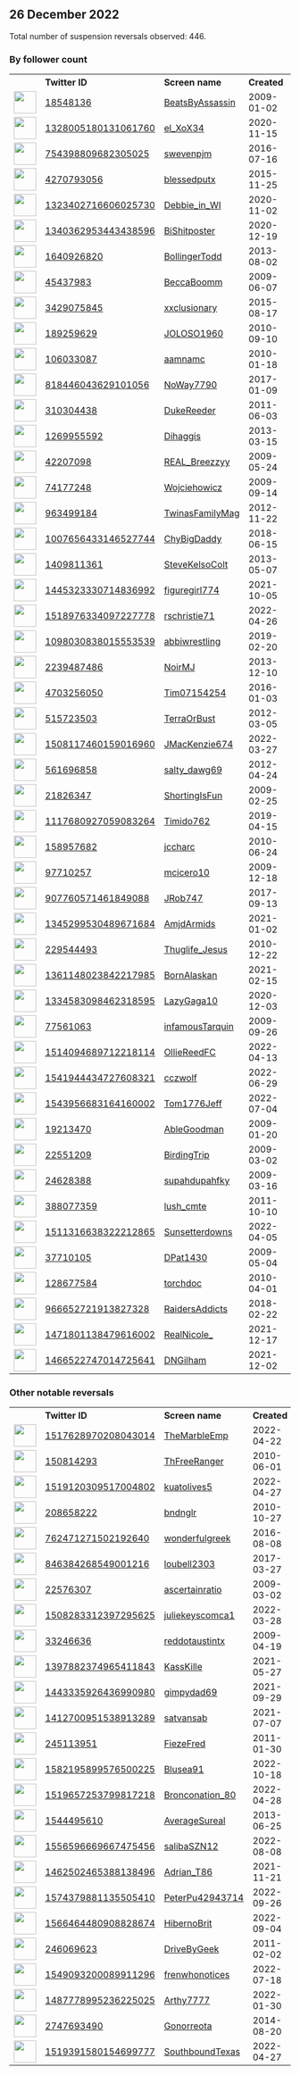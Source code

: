 
## 26 December 2022
Total number of suspension reversals observed: 446.

### By follower count
<table><tr><th></th><th align="left">Twitter ID</th><th align="left">Screen name</th>
<th align="left">Created</th><th align="left">Status</th><th align="left">Suspended</th><th align="left">Followers</th>
<tr><td><a href="https://pbs.twimg.com/profile_images/1613475308124114945/1QJT2Q8h_normal.jpg"><img src="https://pbs.twimg.com/profile_images/1613475308124114945/1QJT2Q8h_normal.jpg" width="40px" height="40px" align="center"/></a></td><td><a href="https://twitter.com/intent/user?user_id=18548136">18548136</a></td><td><a href="https://twitter.com/BeatsByAssassin">BeatsByAssassin</a></td><td>2009-01-02</td><td align="center"></td><td>2022-12-02</td><td>2272197</td></tr>
<tr><td><a href="https://pbs.twimg.com/profile_images/1626401510971084808/_Yq1TSKA_normal.jpg"><img src="https://pbs.twimg.com/profile_images/1626401510971084808/_Yq1TSKA_normal.jpg" width="40px" height="40px" align="center"/></a></td><td><a href="https://twitter.com/intent/user?user_id=1328005180131061760">1328005180131061760</a></td><td><a href="https://twitter.com/el_XoX34">el_XoX34</a></td><td>2020-11-15</td><td align="center"></td><td>2022-12-16</td><td>60502</td></tr>
<tr><td><a href="https://pbs.twimg.com/profile_images/1333881721297702913/1j-4Cdux_normal.jpg"><img src="https://pbs.twimg.com/profile_images/1333881721297702913/1j-4Cdux_normal.jpg" width="40px" height="40px" align="center"/></a></td><td><a href="https://twitter.com/intent/user?user_id=754398809682305025">754398809682305025</a></td><td><a href="https://twitter.com/swevenpjm">swevenpjm</a></td><td>2016-07-16</td><td align="center"></td><td></td><td>28009</td></tr>
<tr><td><a href="https://pbs.twimg.com/profile_images/1632645512133312514/tYGVyd7C_normal.jpg"><img src="https://pbs.twimg.com/profile_images/1632645512133312514/tYGVyd7C_normal.jpg" width="40px" height="40px" align="center"/></a></td><td><a href="https://twitter.com/intent/user?user_id=4270793056">4270793056</a></td><td><a href="https://twitter.com/blessedputx">blessedputx</a></td><td>2015-11-25</td><td align="center"></td><td>2022-12-18</td><td>25132</td></tr>
<tr><td><a href="https://pbs.twimg.com/profile_images/1534257210821332995/Uo_gFwJQ_normal.jpg"><img src="https://pbs.twimg.com/profile_images/1534257210821332995/Uo_gFwJQ_normal.jpg" width="40px" height="40px" align="center"/></a></td><td><a href="https://twitter.com/intent/user?user_id=1323402716606025730">1323402716606025730</a></td><td><a href="https://twitter.com/Debbie_in_WI">Debbie_in_WI</a></td><td>2020-11-02</td><td align="center"></td><td></td><td>21554</td></tr>
<tr><td><a href="https://pbs.twimg.com/profile_images/1589419435017867264/KDdOIucU_normal.jpg"><img src="https://pbs.twimg.com/profile_images/1589419435017867264/KDdOIucU_normal.jpg" width="40px" height="40px" align="center"/></a></td><td><a href="https://twitter.com/intent/user?user_id=1340362953443438596">1340362953443438596</a></td><td><a href="https://twitter.com/BiShitposter">BiShitposter</a></td><td>2020-12-19</td><td align="center">🚫</td><td>2022-11-15</td><td>18464</td></tr>
<tr><td><a href="https://pbs.twimg.com/profile_images/1582175375890825216/bhPyrBh7_normal.jpg"><img src="https://pbs.twimg.com/profile_images/1582175375890825216/bhPyrBh7_normal.jpg" width="40px" height="40px" align="center"/></a></td><td><a href="https://twitter.com/intent/user?user_id=1640926820">1640926820</a></td><td><a href="https://twitter.com/BollingerTodd">BollingerTodd</a></td><td>2013-08-02</td><td align="center"></td><td>2022-10-27</td><td>17533</td></tr>
<tr><td><a href="https://pbs.twimg.com/profile_images/1020740579867668480/AnTSebtH_normal.jpg"><img src="https://pbs.twimg.com/profile_images/1020740579867668480/AnTSebtH_normal.jpg" width="40px" height="40px" align="center"/></a></td><td><a href="https://twitter.com/intent/user?user_id=45437983">45437983</a></td><td><a href="https://twitter.com/BeccaBoomm">BeccaBoomm</a></td><td>2009-06-07</td><td align="center"></td><td></td><td>15989</td></tr>
<tr><td><a href="https://pbs.twimg.com/profile_images/1567398611155034117/N0JzV2p8_normal.jpg"><img src="https://pbs.twimg.com/profile_images/1567398611155034117/N0JzV2p8_normal.jpg" width="40px" height="40px" align="center"/></a></td><td><a href="https://twitter.com/intent/user?user_id=3429075845">3429075845</a></td><td><a href="https://twitter.com/xxclusionary">xxclusionary</a></td><td>2015-08-17</td><td align="center"></td><td>2022-12-12</td><td>14586</td></tr>
<tr><td><a href="https://pbs.twimg.com/profile_images/1615337711279259648/M4P3gPFB_normal.jpg"><img src="https://pbs.twimg.com/profile_images/1615337711279259648/M4P3gPFB_normal.jpg" width="40px" height="40px" align="center"/></a></td><td><a href="https://twitter.com/intent/user?user_id=189259629">189259629</a></td><td><a href="https://twitter.com/JOLOSO1960">JOLOSO1960</a></td><td>2010-09-10</td><td align="center"></td><td>2022-12-16</td><td>12734</td></tr>
<tr><td><a href="https://pbs.twimg.com/profile_images/1593260186176978944/3T4667gF_normal.jpg"><img src="https://pbs.twimg.com/profile_images/1593260186176978944/3T4667gF_normal.jpg" width="40px" height="40px" align="center"/></a></td><td><a href="https://twitter.com/intent/user?user_id=106033087">106033087</a></td><td><a href="https://twitter.com/aamnamc">aamnamc</a></td><td>2010-01-18</td><td align="center"></td><td>2022-11-23</td><td>11712</td></tr>
<tr><td><a href="https://pbs.twimg.com/profile_images/1288139581582344202/PZf0qygX_normal.jpg"><img src="https://pbs.twimg.com/profile_images/1288139581582344202/PZf0qygX_normal.jpg" width="40px" height="40px" align="center"/></a></td><td><a href="https://twitter.com/intent/user?user_id=818446043629101056">818446043629101056</a></td><td><a href="https://twitter.com/NoWay7790">NoWay7790</a></td><td>2017-01-09</td><td align="center"></td><td></td><td>11252</td></tr>
<tr><td><a href="https://pbs.twimg.com/profile_images/1615095407369162752/OcsovFgB_normal.jpg"><img src="https://pbs.twimg.com/profile_images/1615095407369162752/OcsovFgB_normal.jpg" width="40px" height="40px" align="center"/></a></td><td><a href="https://twitter.com/intent/user?user_id=310304438">310304438</a></td><td><a href="https://twitter.com/DukeReeder">DukeReeder</a></td><td>2011-06-03</td><td align="center"></td><td>2022-12-16</td><td>9605</td></tr>
<tr><td><a href="https://pbs.twimg.com/profile_images/1614712288035971072/Ww6tZBsR_normal.jpg"><img src="https://pbs.twimg.com/profile_images/1614712288035971072/Ww6tZBsR_normal.jpg" width="40px" height="40px" align="center"/></a></td><td><a href="https://twitter.com/intent/user?user_id=1269955592">1269955592</a></td><td><a href="https://twitter.com/Dihaggis">Dihaggis</a></td><td>2013-03-15</td><td align="center"></td><td></td><td>9114</td></tr>
<tr><td><a href="https://pbs.twimg.com/profile_images/1055453188768391169/JCP3Dm9h_normal.jpg"><img src="https://pbs.twimg.com/profile_images/1055453188768391169/JCP3Dm9h_normal.jpg" width="40px" height="40px" align="center"/></a></td><td><a href="https://twitter.com/intent/user?user_id=42207098">42207098</a></td><td><a href="https://twitter.com/REAL_Breezzyy">REAL_Breezzyy</a></td><td>2009-05-24</td><td align="center"></td><td></td><td>9113</td></tr>
<tr><td><a href="https://pbs.twimg.com/profile_images/614301890445094912/XN6vFNlf_normal.jpg"><img src="https://pbs.twimg.com/profile_images/614301890445094912/XN6vFNlf_normal.jpg" width="40px" height="40px" align="center"/></a></td><td><a href="https://twitter.com/intent/user?user_id=74177248">74177248</a></td><td><a href="https://twitter.com/Wojciehowicz">Wojciehowicz</a></td><td>2009-09-14</td><td align="center"></td><td></td><td>8000</td></tr>
<tr><td><a href="https://pbs.twimg.com/profile_images/680398041635926016/evBk7euv_normal.jpg"><img src="https://pbs.twimg.com/profile_images/680398041635926016/evBk7euv_normal.jpg" width="40px" height="40px" align="center"/></a></td><td><a href="https://twitter.com/intent/user?user_id=963499184">963499184</a></td><td><a href="https://twitter.com/TwinasFamilyMag">TwinasFamilyMag</a></td><td>2012-11-22</td><td align="center">👋</td><td>2022-10-28</td><td>7689</td></tr>
<tr><td><a href="https://pbs.twimg.com/profile_images/1210214150489673728/SqPCfmNt_normal.jpg"><img src="https://pbs.twimg.com/profile_images/1210214150489673728/SqPCfmNt_normal.jpg" width="40px" height="40px" align="center"/></a></td><td><a href="https://twitter.com/intent/user?user_id=1007656433146527744">1007656433146527744</a></td><td><a href="https://twitter.com/ChyBigDaddy">ChyBigDaddy</a></td><td>2018-06-15</td><td align="center"></td><td></td><td>7595</td></tr>
<tr><td><a href="https://pbs.twimg.com/profile_images/1120812082952380417/zPC7uuvw_normal.jpg"><img src="https://pbs.twimg.com/profile_images/1120812082952380417/zPC7uuvw_normal.jpg" width="40px" height="40px" align="center"/></a></td><td><a href="https://twitter.com/intent/user?user_id=1409811361">1409811361</a></td><td><a href="https://twitter.com/SteveKelsoColt">SteveKelsoColt</a></td><td>2013-05-07</td><td align="center"></td><td></td><td>7508</td></tr>
<tr><td><a href="https://pbs.twimg.com/profile_images/1631431935724597248/JPsopym-_normal.jpg"><img src="https://pbs.twimg.com/profile_images/1631431935724597248/JPsopym-_normal.jpg" width="40px" height="40px" align="center"/></a></td><td><a href="https://twitter.com/intent/user?user_id=1445323330714836992">1445323330714836992</a></td><td><a href="https://twitter.com/figuregirl774">figuregirl774</a></td><td>2021-10-05</td><td align="center"></td><td>2022-08-01</td><td>7460</td></tr>
<tr><td><a href="https://pbs.twimg.com/profile_images/1632062209864990720/qDJ1VLJ-_normal.jpg"><img src="https://pbs.twimg.com/profile_images/1632062209864990720/qDJ1VLJ-_normal.jpg" width="40px" height="40px" align="center"/></a></td><td><a href="https://twitter.com/intent/user?user_id=1518976334097227778">1518976334097227778</a></td><td><a href="https://twitter.com/rschristie71">rschristie71</a></td><td>2022-04-26</td><td align="center"></td><td>2022-12-01</td><td>7212</td></tr>
<tr><td><a href="https://pbs.twimg.com/profile_images/1628429726342647809/Y8GCs3jz_normal.jpg"><img src="https://pbs.twimg.com/profile_images/1628429726342647809/Y8GCs3jz_normal.jpg" width="40px" height="40px" align="center"/></a></td><td><a href="https://twitter.com/intent/user?user_id=1098030838015553539">1098030838015553539</a></td><td><a href="https://twitter.com/abbiwrestling">abbiwrestling</a></td><td>2019-02-20</td><td align="center"></td><td>2022-11-29</td><td>7107</td></tr>
<tr><td><a href="https://pbs.twimg.com/profile_images/1614797732404756481/ELqjeIva_normal.jpg"><img src="https://pbs.twimg.com/profile_images/1614797732404756481/ELqjeIva_normal.jpg" width="40px" height="40px" align="center"/></a></td><td><a href="https://twitter.com/intent/user?user_id=2239487486">2239487486</a></td><td><a href="https://twitter.com/NoirMJ">NoirMJ</a></td><td>2013-12-10</td><td align="center"></td><td>2022-11-21</td><td>6082</td></tr>
<tr><td><a href="https://pbs.twimg.com/profile_images/1338809973778878464/EIjdyyl4_normal.jpg"><img src="https://pbs.twimg.com/profile_images/1338809973778878464/EIjdyyl4_normal.jpg" width="40px" height="40px" align="center"/></a></td><td><a href="https://twitter.com/intent/user?user_id=4703256050">4703256050</a></td><td><a href="https://twitter.com/Tim07154254">Tim07154254</a></td><td>2016-01-03</td><td align="center"></td><td>2022-11-23</td><td>6002</td></tr>
<tr><td><a href="https://pbs.twimg.com/profile_images/1572068120042283008/svpem-c2_normal.jpg"><img src="https://pbs.twimg.com/profile_images/1572068120042283008/svpem-c2_normal.jpg" width="40px" height="40px" align="center"/></a></td><td><a href="https://twitter.com/intent/user?user_id=515723503">515723503</a></td><td><a href="https://twitter.com/TerraOrBust">TerraOrBust</a></td><td>2012-03-05</td><td align="center"></td><td>2022-11-29</td><td>5273</td></tr>
<tr><td><a href="https://pbs.twimg.com/profile_images/1607432244175544320/l3PraGH8_normal.jpg"><img src="https://pbs.twimg.com/profile_images/1607432244175544320/l3PraGH8_normal.jpg" width="40px" height="40px" align="center"/></a></td><td><a href="https://twitter.com/intent/user?user_id=1508117460159016960">1508117460159016960</a></td><td><a href="https://twitter.com/JMacKenzie674">JMacKenzie674</a></td><td>2022-03-27</td><td align="center">🚫</td><td>2022-08-13</td><td>4998</td></tr>
<tr><td><a href="https://pbs.twimg.com/profile_images/1636164467246395394/6VrJmqV5_normal.jpg"><img src="https://pbs.twimg.com/profile_images/1636164467246395394/6VrJmqV5_normal.jpg" width="40px" height="40px" align="center"/></a></td><td><a href="https://twitter.com/intent/user?user_id=561696858">561696858</a></td><td><a href="https://twitter.com/salty_dawg69">salty_dawg69</a></td><td>2012-04-24</td><td align="center"></td><td></td><td>4188</td></tr>
<tr><td><a href="https://pbs.twimg.com/profile_images/1192989829954453504/6RFH_h7r_normal.jpg"><img src="https://pbs.twimg.com/profile_images/1192989829954453504/6RFH_h7r_normal.jpg" width="40px" height="40px" align="center"/></a></td><td><a href="https://twitter.com/intent/user?user_id=21826347">21826347</a></td><td><a href="https://twitter.com/ShortingIsFun">ShortingIsFun</a></td><td>2009-02-25</td><td align="center"></td><td>2022-12-16</td><td>4087</td></tr>
<tr><td><a href="https://pbs.twimg.com/profile_images/1545040542425354242/t1tQhr5l_normal.jpg"><img src="https://pbs.twimg.com/profile_images/1545040542425354242/t1tQhr5l_normal.jpg" width="40px" height="40px" align="center"/></a></td><td><a href="https://twitter.com/intent/user?user_id=1117680927059083264">1117680927059083264</a></td><td><a href="https://twitter.com/Timido762">Timido762</a></td><td>2019-04-15</td><td align="center"></td><td>2022-11-30</td><td>3943</td></tr>
<tr><td><a href="https://pbs.twimg.com/profile_images/1607226484191641601/Xc1HEXcT_normal.jpg"><img src="https://pbs.twimg.com/profile_images/1607226484191641601/Xc1HEXcT_normal.jpg" width="40px" height="40px" align="center"/></a></td><td><a href="https://twitter.com/intent/user?user_id=158957682">158957682</a></td><td><a href="https://twitter.com/jccharc">jccharc</a></td><td>2010-06-24</td><td align="center"></td><td></td><td>3866</td></tr>
<tr><td><a href="https://pbs.twimg.com/profile_images/826441154455535616/UpnbkRRj_normal.jpg"><img src="https://pbs.twimg.com/profile_images/826441154455535616/UpnbkRRj_normal.jpg" width="40px" height="40px" align="center"/></a></td><td><a href="https://twitter.com/intent/user?user_id=97710257">97710257</a></td><td><a href="https://twitter.com/mcicero10">mcicero10</a></td><td>2009-12-18</td><td align="center"></td><td></td><td>3710</td></tr>
<tr><td><a href="https://pbs.twimg.com/profile_images/925109757316423681/kimlgStL_normal.jpg"><img src="https://pbs.twimg.com/profile_images/925109757316423681/kimlgStL_normal.jpg" width="40px" height="40px" align="center"/></a></td><td><a href="https://twitter.com/intent/user?user_id=907760571461849088">907760571461849088</a></td><td><a href="https://twitter.com/JRob747">JRob747</a></td><td>2017-09-13</td><td align="center"></td><td></td><td>3637</td></tr>
<tr><td><a href="https://pbs.twimg.com/profile_images/1636836257673125890/IVTTHIom_normal.jpg"><img src="https://pbs.twimg.com/profile_images/1636836257673125890/IVTTHIom_normal.jpg" width="40px" height="40px" align="center"/></a></td><td><a href="https://twitter.com/intent/user?user_id=1345299530489671684">1345299530489671684</a></td><td><a href="https://twitter.com/AmjdArmids">AmjdArmids</a></td><td>2021-01-02</td><td align="center"></td><td>2022-11-25</td><td>3451</td></tr>
<tr><td><a href="https://pbs.twimg.com/profile_images/1611656253813538821/qhiRvOgu_normal.jpg"><img src="https://pbs.twimg.com/profile_images/1611656253813538821/qhiRvOgu_normal.jpg" width="40px" height="40px" align="center"/></a></td><td><a href="https://twitter.com/intent/user?user_id=229544493">229544493</a></td><td><a href="https://twitter.com/Thuglife_Jesus">Thuglife_Jesus</a></td><td>2010-12-22</td><td align="center"></td><td></td><td>3417</td></tr>
<tr><td><a href="https://pbs.twimg.com/profile_images/1584964350212968448/rzjjX_Yv_normal.jpg"><img src="https://pbs.twimg.com/profile_images/1584964350212968448/rzjjX_Yv_normal.jpg" width="40px" height="40px" align="center"/></a></td><td><a href="https://twitter.com/intent/user?user_id=1361148023842217985">1361148023842217985</a></td><td><a href="https://twitter.com/BornAlaskan">BornAlaskan</a></td><td>2021-02-15</td><td align="center"></td><td></td><td>3281</td></tr>
<tr><td><a href="https://pbs.twimg.com/profile_images/1429128337990066187/33kTyeFT_normal.jpg"><img src="https://pbs.twimg.com/profile_images/1429128337990066187/33kTyeFT_normal.jpg" width="40px" height="40px" align="center"/></a></td><td><a href="https://twitter.com/intent/user?user_id=1334583098462318595">1334583098462318595</a></td><td><a href="https://twitter.com/LazyGaga10">LazyGaga10</a></td><td>2020-12-03</td><td align="center"></td><td>2022-12-06</td><td>3278</td></tr>
<tr><td><a href="https://pbs.twimg.com/profile_images/1608601377550344196/xDu6QJyY_normal.jpg"><img src="https://pbs.twimg.com/profile_images/1608601377550344196/xDu6QJyY_normal.jpg" width="40px" height="40px" align="center"/></a></td><td><a href="https://twitter.com/intent/user?user_id=77561063">77561063</a></td><td><a href="https://twitter.com/infamousTarquin">infamousTarquin</a></td><td>2009-09-26</td><td align="center"></td><td></td><td>3232</td></tr>
<tr><td><a href="https://pbs.twimg.com/profile_images/1514097289530605574/bh7Xxn8p_normal.jpg"><img src="https://pbs.twimg.com/profile_images/1514097289530605574/bh7Xxn8p_normal.jpg" width="40px" height="40px" align="center"/></a></td><td><a href="https://twitter.com/intent/user?user_id=1514094689712218114">1514094689712218114</a></td><td><a href="https://twitter.com/OllieReedFC">OllieReedFC</a></td><td>2022-04-13</td><td align="center"></td><td>2022-11-22</td><td>3177</td></tr>
<tr><td><a href="https://pbs.twimg.com/profile_images/1621268177689911297/RkhO3Ku4_normal.jpg"><img src="https://pbs.twimg.com/profile_images/1621268177689911297/RkhO3Ku4_normal.jpg" width="40px" height="40px" align="center"/></a></td><td><a href="https://twitter.com/intent/user?user_id=1541944434727608321">1541944434727608321</a></td><td><a href="https://twitter.com/cczwolf">cczwolf</a></td><td>2022-06-29</td><td align="center">🚫</td><td>2022-12-01</td><td>3133</td></tr>
<tr><td><a href="https://pbs.twimg.com/profile_images/1556819329588527104/nHwYnIyd_normal.jpg"><img src="https://pbs.twimg.com/profile_images/1556819329588527104/nHwYnIyd_normal.jpg" width="40px" height="40px" align="center"/></a></td><td><a href="https://twitter.com/intent/user?user_id=1543956683164160002">1543956683164160002</a></td><td><a href="https://twitter.com/Tom1776Jeff">Tom1776Jeff</a></td><td>2022-07-04</td><td align="center">🚫</td><td>2022-10-23</td><td>3127</td></tr>
<tr><td><a href="https://pbs.twimg.com/profile_images/1965906027/AboutMeJRW2_128_normal.jpg"><img src="https://pbs.twimg.com/profile_images/1965906027/AboutMeJRW2_128_normal.jpg" width="40px" height="40px" align="center"/></a></td><td><a href="https://twitter.com/intent/user?user_id=19213470">19213470</a></td><td><a href="https://twitter.com/AbleGoodman">AbleGoodman</a></td><td>2009-01-20</td><td align="center"></td><td></td><td>3055</td></tr>
<tr><td><a href="https://pbs.twimg.com/profile_images/1269101989444517888/D5YV1qNm_normal.jpg"><img src="https://pbs.twimg.com/profile_images/1269101989444517888/D5YV1qNm_normal.jpg" width="40px" height="40px" align="center"/></a></td><td><a href="https://twitter.com/intent/user?user_id=22551209">22551209</a></td><td><a href="https://twitter.com/BirdingTrip">BirdingTrip</a></td><td>2009-03-02</td><td align="center"></td><td></td><td>3044</td></tr>
<tr><td><a href="https://pbs.twimg.com/profile_images/1106754566769393664/nQjrURhg_normal.jpg"><img src="https://pbs.twimg.com/profile_images/1106754566769393664/nQjrURhg_normal.jpg" width="40px" height="40px" align="center"/></a></td><td><a href="https://twitter.com/intent/user?user_id=24628388">24628388</a></td><td><a href="https://twitter.com/supahdupahfky">supahdupahfky</a></td><td>2009-03-16</td><td align="center"></td><td></td><td>2994</td></tr>
<tr><td><a href="https://pbs.twimg.com/profile_images/722563659851915265/2G47svNE_normal.jpg"><img src="https://pbs.twimg.com/profile_images/722563659851915265/2G47svNE_normal.jpg" width="40px" height="40px" align="center"/></a></td><td><a href="https://twitter.com/intent/user?user_id=388077359">388077359</a></td><td><a href="https://twitter.com/lush_cmte">lush_cmte</a></td><td>2011-10-10</td><td align="center"></td><td></td><td>2949</td></tr>
<tr><td><a href="https://pbs.twimg.com/profile_images/1544940446241083393/HIw5rf6W_normal.jpg"><img src="https://pbs.twimg.com/profile_images/1544940446241083393/HIw5rf6W_normal.jpg" width="40px" height="40px" align="center"/></a></td><td><a href="https://twitter.com/intent/user?user_id=1511316638322212865">1511316638322212865</a></td><td><a href="https://twitter.com/Sunsetterdowns">Sunsetterdowns</a></td><td>2022-04-05</td><td align="center"></td><td>2022-07-16</td><td>2839</td></tr>
<tr><td><a href="https://pbs.twimg.com/profile_images/3605888935/4f275ae7ba4f00020b10c950d50fad1c_normal.png"><img src="https://pbs.twimg.com/profile_images/3605888935/4f275ae7ba4f00020b10c950d50fad1c_normal.png" width="40px" height="40px" align="center"/></a></td><td><a href="https://twitter.com/intent/user?user_id=37710105">37710105</a></td><td><a href="https://twitter.com/DPat1430">DPat1430</a></td><td>2009-05-04</td><td align="center"></td><td></td><td>2696</td></tr>
<tr><td><a href="https://pbs.twimg.com/profile_images/1084271042024169473/Xe-Ft2Hs_normal.jpg"><img src="https://pbs.twimg.com/profile_images/1084271042024169473/Xe-Ft2Hs_normal.jpg" width="40px" height="40px" align="center"/></a></td><td><a href="https://twitter.com/intent/user?user_id=128677584">128677584</a></td><td><a href="https://twitter.com/torchdoc">torchdoc</a></td><td>2010-04-01</td><td align="center"></td><td></td><td>2677</td></tr>
<tr><td><a href="https://pbs.twimg.com/profile_images/1477715126488809474/Er0_EtS7_normal.jpg"><img src="https://pbs.twimg.com/profile_images/1477715126488809474/Er0_EtS7_normal.jpg" width="40px" height="40px" align="center"/></a></td><td><a href="https://twitter.com/intent/user?user_id=966652721913827328">966652721913827328</a></td><td><a href="https://twitter.com/RaidersAddicts">RaidersAddicts</a></td><td>2018-02-22</td><td align="center"></td><td>2022-11-19</td><td>2465</td></tr>
<tr><td><a href="https://pbs.twimg.com/profile_images/1606884440583569408/oq1xlFJZ_normal.jpg"><img src="https://pbs.twimg.com/profile_images/1606884440583569408/oq1xlFJZ_normal.jpg" width="40px" height="40px" align="center"/></a></td><td><a href="https://twitter.com/intent/user?user_id=1471801138479616002">1471801138479616002</a></td><td><a href="https://twitter.com/RealNicole_">RealNicole_</a></td><td>2021-12-17</td><td align="center"></td><td>2022-12-22</td><td>2422</td></tr>
<tr><td><a href="https://pbs.twimg.com/profile_images/1470845454426517510/AZWv9vOw_normal.jpg"><img src="https://pbs.twimg.com/profile_images/1470845454426517510/AZWv9vOw_normal.jpg" width="40px" height="40px" align="center"/></a></td><td><a href="https://twitter.com/intent/user?user_id=1466522747014725641">1466522747014725641</a></td><td><a href="https://twitter.com/DNGilham">DNGilham</a></td><td>2021-12-02</td><td align="center"></td><td>2022-07-22</td><td>2358</td></tr>
</table>

### Other notable reversals
<table><tr><th></th><th align="left">Twitter ID</th><th align="left">Screen name</th>
<th align="left">Created</th><th align="left">Status</th><th align="left">Suspended</th><th align="left">Followers</th>
<tr><td><a href="https://pbs.twimg.com/profile_images/1609015181597720577/6WTMscTR_normal.jpg"><img src="https://pbs.twimg.com/profile_images/1609015181597720577/6WTMscTR_normal.jpg" width="40px" height="40px" align="center"/></a></td><td><a href="https://twitter.com/intent/user?user_id=1517628970208043014">1517628970208043014</a></td><td><a href="https://twitter.com/TheMarbleEmp">TheMarbleEmp</a></td><td>2022-04-22</td><td align="center">🚫</td><td>2022-08-21</td><td>822</td></tr>
<tr><td><a href="https://pbs.twimg.com/profile_images/1515746100199792644/i3S3Iuwh_normal.jpg"><img src="https://pbs.twimg.com/profile_images/1515746100199792644/i3S3Iuwh_normal.jpg" width="40px" height="40px" align="center"/></a></td><td><a href="https://twitter.com/intent/user?user_id=150814293">150814293</a></td><td><a href="https://twitter.com/ThFreeRanger">ThFreeRanger</a></td><td>2010-06-01</td><td align="center"></td><td>2022-12-21</td><td>412</td></tr>
<tr><td><a href="https://pbs.twimg.com/profile_images/1519120623016026114/rwzkOFrc_normal.jpg"><img src="https://pbs.twimg.com/profile_images/1519120623016026114/rwzkOFrc_normal.jpg" width="40px" height="40px" align="center"/></a></td><td><a href="https://twitter.com/intent/user?user_id=1519120309517004802">1519120309517004802</a></td><td><a href="https://twitter.com/kuatolives5">kuatolives5</a></td><td>2022-04-27</td><td align="center"></td><td>2022-11-30</td><td>842</td></tr>
<tr><td><a href="https://pbs.twimg.com/profile_images/802507740144959488/jwMH-YvO_normal.jpg"><img src="https://pbs.twimg.com/profile_images/802507740144959488/jwMH-YvO_normal.jpg" width="40px" height="40px" align="center"/></a></td><td><a href="https://twitter.com/intent/user?user_id=208658222">208658222</a></td><td><a href="https://twitter.com/bndnglr">bndnglr</a></td><td>2010-10-27</td><td align="center"></td><td>2022-12-16</td><td>81</td></tr>
<tr><td><a href="https://pbs.twimg.com/profile_images/832417002912411654/mrUj63Cv_normal.jpg"><img src="https://pbs.twimg.com/profile_images/832417002912411654/mrUj63Cv_normal.jpg" width="40px" height="40px" align="center"/></a></td><td><a href="https://twitter.com/intent/user?user_id=762471271502192640">762471271502192640</a></td><td><a href="https://twitter.com/wonderfulgreek">wonderfulgreek</a></td><td>2016-08-08</td><td align="center"></td><td>2022-12-17</td><td>205</td></tr>
<tr><td><a href="https://pbs.twimg.com/profile_images/1635810003796754432/tueKKtfE_normal.jpg"><img src="https://pbs.twimg.com/profile_images/1635810003796754432/tueKKtfE_normal.jpg" width="40px" height="40px" align="center"/></a></td><td><a href="https://twitter.com/intent/user?user_id=846384268549001216">846384268549001216</a></td><td><a href="https://twitter.com/loubell2303">loubell2303</a></td><td>2017-03-27</td><td align="center"></td><td>2022-11-30</td><td>282</td></tr>
<tr><td><a href="https://pbs.twimg.com/profile_images/1587256219009519616/WyjpFTSV_normal.jpg"><img src="https://pbs.twimg.com/profile_images/1587256219009519616/WyjpFTSV_normal.jpg" width="40px" height="40px" align="center"/></a></td><td><a href="https://twitter.com/intent/user?user_id=22576307">22576307</a></td><td><a href="https://twitter.com/ascertainratio">ascertainratio</a></td><td>2009-03-02</td><td align="center"></td><td>2022-11-06</td><td>459</td></tr>
<tr><td><a href="https://pbs.twimg.com/profile_images/1508424914163937285/odD7_tBP_normal.jpg"><img src="https://pbs.twimg.com/profile_images/1508424914163937285/odD7_tBP_normal.jpg" width="40px" height="40px" align="center"/></a></td><td><a href="https://twitter.com/intent/user?user_id=1508283312397295625">1508283312397295625</a></td><td><a href="https://twitter.com/juliekeyscomca1">juliekeyscomca1</a></td><td>2022-03-28</td><td align="center"></td><td>2022-12-16</td><td>738</td></tr>
<tr><td><a href="https://pbs.twimg.com/profile_images/987748634157608960/cX56hURB_normal.jpg"><img src="https://pbs.twimg.com/profile_images/987748634157608960/cX56hURB_normal.jpg" width="40px" height="40px" align="center"/></a></td><td><a href="https://twitter.com/intent/user?user_id=33246636">33246636</a></td><td><a href="https://twitter.com/reddotaustintx">reddotaustintx</a></td><td>2009-04-19</td><td align="center"></td><td>2022-12-01</td><td>1864</td></tr>
<tr><td><a href="https://pbs.twimg.com/profile_images/1458867251138936843/ySpfLRXF_normal.jpg"><img src="https://pbs.twimg.com/profile_images/1458867251138936843/ySpfLRXF_normal.jpg" width="40px" height="40px" align="center"/></a></td><td><a href="https://twitter.com/intent/user?user_id=1397882374965411843">1397882374965411843</a></td><td><a href="https://twitter.com/KassKille">KassKille</a></td><td>2021-05-27</td><td align="center"></td><td>2022-12-19</td><td>745</td></tr>
<tr><td><a href="https://pbs.twimg.com/profile_images/1607580252309520384/O1Dl9Alf_normal.jpg"><img src="https://pbs.twimg.com/profile_images/1607580252309520384/O1Dl9Alf_normal.jpg" width="40px" height="40px" align="center"/></a></td><td><a href="https://twitter.com/intent/user?user_id=1443335926436990980">1443335926436990980</a></td><td><a href="https://twitter.com/gimpydad69">gimpydad69</a></td><td>2021-09-29</td><td align="center"></td><td>2022-11-30</td><td>26</td></tr>
<tr><td><a href="https://pbs.twimg.com/profile_images/1629673980977381376/GZ90wmkT_normal.jpg"><img src="https://pbs.twimg.com/profile_images/1629673980977381376/GZ90wmkT_normal.jpg" width="40px" height="40px" align="center"/></a></td><td><a href="https://twitter.com/intent/user?user_id=1412700951538913289">1412700951538913289</a></td><td><a href="https://twitter.com/satvansab">satvansab</a></td><td>2021-07-07</td><td align="center"></td><td>2022-11-29</td><td>167</td></tr>
<tr><td><a href="https://pbs.twimg.com/profile_images/651745717455855616/i2_teyPH_normal.jpg"><img src="https://pbs.twimg.com/profile_images/651745717455855616/i2_teyPH_normal.jpg" width="40px" height="40px" align="center"/></a></td><td><a href="https://twitter.com/intent/user?user_id=245113951">245113951</a></td><td><a href="https://twitter.com/FiezeFred">FiezeFred</a></td><td>2011-01-30</td><td align="center"></td><td>2022-12-14</td><td>120</td></tr>
<tr><td><a href="https://pbs.twimg.com/profile_images/1582196046419169285/4r29LONw_normal.jpg"><img src="https://pbs.twimg.com/profile_images/1582196046419169285/4r29LONw_normal.jpg" width="40px" height="40px" align="center"/></a></td><td><a href="https://twitter.com/intent/user?user_id=1582195899576500225">1582195899576500225</a></td><td><a href="https://twitter.com/Blusea91">Blusea91</a></td><td>2022-10-18</td><td align="center">👋</td><td>2022-12-13</td><td>524</td></tr>
<tr><td><a href="https://pbs.twimg.com/profile_images/1519722945655951361/QtYzKMwR_normal.jpg"><img src="https://pbs.twimg.com/profile_images/1519722945655951361/QtYzKMwR_normal.jpg" width="40px" height="40px" align="center"/></a></td><td><a href="https://twitter.com/intent/user?user_id=1519657253799817218">1519657253799817218</a></td><td><a href="https://twitter.com/Bronconation_80">Bronconation_80</a></td><td>2022-04-28</td><td align="center"></td><td>2022-11-25</td><td>160</td></tr>
<tr><td><a href="https://pbs.twimg.com/profile_images/1629386979866542080/ME7ROFY2_normal.jpg"><img src="https://pbs.twimg.com/profile_images/1629386979866542080/ME7ROFY2_normal.jpg" width="40px" height="40px" align="center"/></a></td><td><a href="https://twitter.com/intent/user?user_id=1544495610">1544495610</a></td><td><a href="https://twitter.com/AverageSureal">AverageSureal</a></td><td>2013-06-25</td><td align="center">🔒</td><td>2022-12-14</td><td>0</td></tr>
<tr><td><a href="https://pbs.twimg.com/profile_images/1556598117943939072/mf4LquVn_normal.jpg"><img src="https://pbs.twimg.com/profile_images/1556598117943939072/mf4LquVn_normal.jpg" width="40px" height="40px" align="center"/></a></td><td><a href="https://twitter.com/intent/user?user_id=1556596669667475456">1556596669667475456</a></td><td><a href="https://twitter.com/salibaSZN12">salibaSZN12</a></td><td>2022-08-08</td><td align="center"></td><td>2022-11-30</td><td>113</td></tr>
<tr><td><a href="https://pbs.twimg.com/profile_images/1588241163739430915/0wjdFZXO_normal.jpg"><img src="https://pbs.twimg.com/profile_images/1588241163739430915/0wjdFZXO_normal.jpg" width="40px" height="40px" align="center"/></a></td><td><a href="https://twitter.com/intent/user?user_id=1462502465388138496">1462502465388138496</a></td><td><a href="https://twitter.com/Adrian_T86">Adrian_T86</a></td><td>2021-11-21</td><td align="center"></td><td>2022-12-01</td><td>88</td></tr>
<tr><td><a href="https://pbs.twimg.com/profile_images/1574381176550490112/wIX1133L_normal.jpg"><img src="https://pbs.twimg.com/profile_images/1574381176550490112/wIX1133L_normal.jpg" width="40px" height="40px" align="center"/></a></td><td><a href="https://twitter.com/intent/user?user_id=1574379881135505410">1574379881135505410</a></td><td><a href="https://twitter.com/PeterPu42943714">PeterPu42943714</a></td><td>2022-09-26</td><td align="center"></td><td>2022-12-02</td><td>360</td></tr>
<tr><td><a href="https://pbs.twimg.com/profile_images/1572381445276008449/JdRszsC4_normal.jpg"><img src="https://pbs.twimg.com/profile_images/1572381445276008449/JdRszsC4_normal.jpg" width="40px" height="40px" align="center"/></a></td><td><a href="https://twitter.com/intent/user?user_id=1566464480908828674">1566464480908828674</a></td><td><a href="https://twitter.com/HibernoBrit">HibernoBrit</a></td><td>2022-09-04</td><td align="center"></td><td>2022-11-30</td><td>480</td></tr>
<tr><td><a href="https://pbs.twimg.com/profile_images/1461062413676130306/ko8EjGcN_normal.jpg"><img src="https://pbs.twimg.com/profile_images/1461062413676130306/ko8EjGcN_normal.jpg" width="40px" height="40px" align="center"/></a></td><td><a href="https://twitter.com/intent/user?user_id=246069623">246069623</a></td><td><a href="https://twitter.com/DriveByGeek">DriveByGeek</a></td><td>2011-02-02</td><td align="center"></td><td>2022-12-01</td><td>93</td></tr>
<tr><td><a href="https://pbs.twimg.com/profile_images/1568652561464557573/tf1Q0_k2_normal.jpg"><img src="https://pbs.twimg.com/profile_images/1568652561464557573/tf1Q0_k2_normal.jpg" width="40px" height="40px" align="center"/></a></td><td><a href="https://twitter.com/intent/user?user_id=1549093200089911296">1549093200089911296</a></td><td><a href="https://twitter.com/frenwhonotices">frenwhonotices</a></td><td>2022-07-18</td><td align="center"></td><td>2022-12-01</td><td>29</td></tr>
<tr><td><a href="https://pbs.twimg.com/profile_images/1581369985338904584/NCv1viZh_normal.jpg"><img src="https://pbs.twimg.com/profile_images/1581369985338904584/NCv1viZh_normal.jpg" width="40px" height="40px" align="center"/></a></td><td><a href="https://twitter.com/intent/user?user_id=1487778995236225025">1487778995236225025</a></td><td><a href="https://twitter.com/Arthy7777">Arthy7777</a></td><td>2022-01-30</td><td align="center"></td><td>2022-12-14</td><td>407</td></tr>
<tr><td><a href="https://pbs.twimg.com/profile_images/1576430374162690048/g3EitN-d_normal.jpg"><img src="https://pbs.twimg.com/profile_images/1576430374162690048/g3EitN-d_normal.jpg" width="40px" height="40px" align="center"/></a></td><td><a href="https://twitter.com/intent/user?user_id=2747693490">2747693490</a></td><td><a href="https://twitter.com/Gonorreota">Gonorreota</a></td><td>2014-08-20</td><td align="center"></td><td>2022-12-12</td><td>2185</td></tr>
<tr><td><a href="https://pbs.twimg.com/profile_images/1620452336693919746/K0ljWwpV_normal.jpg"><img src="https://pbs.twimg.com/profile_images/1620452336693919746/K0ljWwpV_normal.jpg" width="40px" height="40px" align="center"/></a></td><td><a href="https://twitter.com/intent/user?user_id=1519391580154699777">1519391580154699777</a></td><td><a href="https://twitter.com/SouthboundTexas">SouthboundTexas</a></td><td>2022-04-27</td><td align="center"></td><td>2022-11-21</td><td>604</td></tr>
</table>
